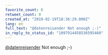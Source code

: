 ```yaml
---
favorite_count: 0
retweet_count: 0
created_at: "2019-02-19T18:36:29.000Z"
lang: en
full_text: "@datenreisender Not enough ;-)"
in_reply_to_status_id: "1097914458536595460"
---
```


[@datenreisender](https://twitter.com/datenreisender) Not enough ;-)
